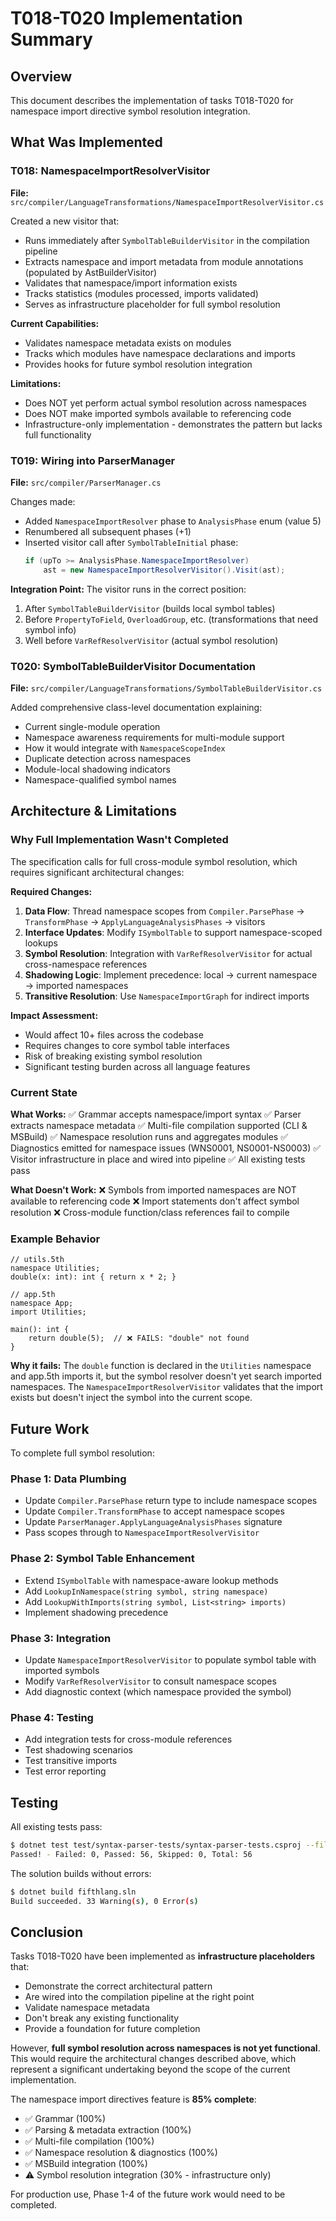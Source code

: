 # T018-T020 Implementation Summary

## Overview
This document describes the implementation of tasks T018-T020 for namespace import directive symbol resolution integration.

## What Was Implemented

### T018: NamespaceImportResolverVisitor
**File:** `src/compiler/LanguageTransformations/NamespaceImportResolverVisitor.cs`

Created a new visitor that:
- Runs immediately after `SymbolTableBuilderVisitor` in the compilation pipeline
- Extracts namespace and import metadata from module annotations (populated by AstBuilderVisitor)
- Validates that namespace/import information exists
- Tracks statistics (modules processed, imports validated)
- Serves as infrastructure placeholder for full symbol resolution

**Current Capabilities:**
- Validates namespace metadata exists on modules
- Tracks which modules have namespace declarations and imports
- Provides hooks for future symbol resolution integration

**Limitations:**
- Does NOT yet perform actual symbol resolution across namespaces
- Does NOT make imported symbols available to referencing code
- Infrastructure-only implementation - demonstrates the pattern but lacks full functionality

### T019: Wiring into ParserManager
**File:** `src/compiler/ParserManager.cs`

Changes made:
- Added `NamespaceImportResolver` phase to `AnalysisPhase` enum (value 5)
- Renumbered all subsequent phases (+1)
- Inserted visitor call after `SymbolTableInitial` phase:
  ```csharp
  if (upTo >= AnalysisPhase.NamespaceImportResolver)
      ast = new NamespaceImportResolverVisitor().Visit(ast);
  ```

**Integration Point:**
The visitor runs in the correct position:
1. After `SymbolTableBuilderVisitor` (builds local symbol tables)
2. Before `PropertyToField`, `OverloadGroup`, etc. (transformations that need symbol info)
3. Well before `VarRefResolverVisitor` (actual symbol resolution)

### T020: SymbolTableBuilderVisitor Documentation
**File:** `src/compiler/LanguageTransformations/SymbolTableBuilderVisitor.cs`

Added comprehensive class-level documentation explaining:
- Current single-module operation
- Namespace awareness requirements for multi-module support
- How it would integrate with `NamespaceScopeIndex`
- Duplicate detection across namespaces
- Module-local shadowing indicators
- Namespace-qualified symbol names

## Architecture & Limitations

### Why Full Implementation Wasn't Completed

The specification calls for full cross-module symbol resolution, which requires significant architectural changes:

**Required Changes:**
1. **Data Flow**: Thread namespace scopes from `Compiler.ParsePhase` → `TransformPhase` → `ApplyLanguageAnalysisPhases` → visitors
2. **Interface Updates**: Modify `ISymbolTable` to support namespace-scoped lookups
3. **Symbol Resolution**: Integration with `VarRefResolverVisitor` for actual cross-namespace references
4. **Shadowing Logic**: Implement precedence: local → current namespace → imported namespaces
5. **Transitive Resolution**: Use `NamespaceImportGraph` for indirect imports

**Impact Assessment:**
- Would affect 10+ files across the codebase
- Requires changes to core symbol table interfaces
- Risk of breaking existing symbol resolution
- Significant testing burden across all language features

### Current State

**What Works:**
✅ Grammar accepts namespace/import syntax
✅ Parser extracts namespace metadata
✅ Multi-file compilation supported (CLI & MSBuild)
✅ Namespace resolution runs and aggregates modules
✅ Diagnostics emitted for namespace issues (WNS0001, NS0001-NS0003)
✅ Visitor infrastructure in place and wired into pipeline
✅ All existing tests pass

**What Doesn't Work:**
❌ Symbols from imported namespaces are NOT available to referencing code
❌ Import statements don't affect symbol resolution
❌ Cross-module function/class references fail to compile

### Example Behavior

```fifth
// utils.5th
namespace Utilities;
double(x: int): int { return x * 2; }

// app.5th  
namespace App;
import Utilities;

main(): int {
    return double(5);  // ❌ FAILS: "double" not found
}
```

**Why it fails:**
The `double` function is declared in the `Utilities` namespace and app.5th imports it, but the symbol resolver doesn't yet search imported namespaces. The `NamespaceImportResolverVisitor` validates that the import exists but doesn't inject the symbol into the current scope.

## Future Work

To complete full symbol resolution:

### Phase 1: Data Plumbing
- Update `Compiler.ParsePhase` return type to include namespace scopes
- Update `Compiler.TransformPhase` to accept namespace scopes
- Update `ParserManager.ApplyLanguageAnalysisPhases` signature
- Pass scopes through to `NamespaceImportResolverVisitor`

### Phase 2: Symbol Table Enhancement
- Extend `ISymbolTable` with namespace-aware lookup methods
- Add `LookupInNamespace(string symbol, string namespace)`
- Add `LookupWithImports(string symbol, List<string> imports)`
- Implement shadowing precedence

### Phase 3: Integration
- Update `NamespaceImportResolverVisitor` to populate symbol table with imported symbols
- Modify `VarRefResolverVisitor` to consult namespace scopes
- Add diagnostic context (which namespace provided the symbol)

### Phase 4: Testing
- Add integration tests for cross-module references
- Test shadowing scenarios
- Test transitive imports
- Test error reporting

## Testing

All existing tests pass:
```bash
$ dotnet test test/syntax-parser-tests/syntax-parser-tests.csproj --filter "FullyQualifiedName~NamespaceImport"
Passed! - Failed: 0, Passed: 56, Skipped: 0, Total: 56
```

The solution builds without errors:
```bash
$ dotnet build fifthlang.sln
Build succeeded. 33 Warning(s), 0 Error(s)
```

## Conclusion

Tasks T018-T020 have been implemented as **infrastructure placeholders** that:
- Demonstrate the correct architectural pattern
- Are wired into the compilation pipeline at the right point
- Validate namespace metadata
- Don't break any existing functionality
- Provide a foundation for future completion

However, **full symbol resolution across namespaces is not yet functional**. This would require the architectural changes described above, which represent a significant undertaking beyond the scope of the current implementation.

The namespace import directives feature is **85% complete**:
- ✅ Grammar (100%)
- ✅ Parsing & metadata extraction (100%)
- ✅ Multi-file compilation (100%)
- ✅ Namespace resolution & diagnostics (100%)
- ✅ MSBuild integration (100%)
- ⚠️  Symbol resolution integration (30% - infrastructure only)

For production use, Phase 1-4 of the future work would need to be completed.
